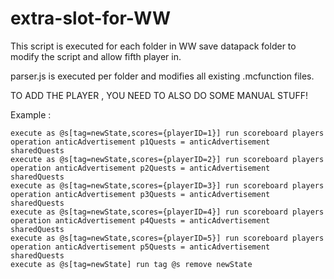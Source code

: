 # extra-slot-for-WW
This script is executed for each folder in WW save datapack folder to modify the script and allow fifth player in.

parser.js is executed per folder and modifies all existing .mcfunction files.

TO ADD THE PLAYER , YOU NEED TO ALSO DO SOME MANUAL STUFF!


Example :
```
execute as @s[tag=newState,scores={playerID=1}] run scoreboard players operation anticAdvertisement p1Quests = anticAdvertisement sharedQuests
execute as @s[tag=newState,scores={playerID=2}] run scoreboard players operation anticAdvertisement p2Quests = anticAdvertisement sharedQuests
execute as @s[tag=newState,scores={playerID=3}] run scoreboard players operation anticAdvertisement p3Quests = anticAdvertisement sharedQuests
execute as @s[tag=newState,scores={playerID=4}] run scoreboard players operation anticAdvertisement p4Quests = anticAdvertisement sharedQuests
execute as @s[tag=newState,scores={playerID=5}] run scoreboard players operation anticAdvertisement p5Quests = anticAdvertisement sharedQuests
execute as @s[tag=newState] run tag @s remove newState
```
